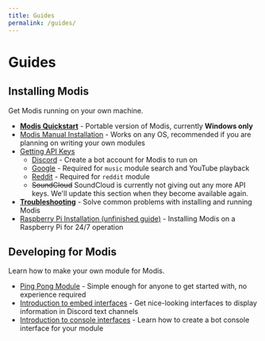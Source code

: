 ```yaml
---
title: Guides
permalink: /guides/
---
```

# Guides

## Installing Modis

Get Modis running on your own machine.

- [**Modis Quickstart**](./guides/quickstart.md) - Portable version of Modis, currently **Windows only**
- [Modis Manual Installation](./guides/manualinstall.md) - Works on any OS, recommended if you are planning on writing your own modules
- [Getting API Keys](./guides/api-keys.md)
  - [Discord](./guides/apikeys/discord.md) - Create a bot account for Modis to run on
  - [Google](./guides/apikeys/google.md) - Required for `music` module search and YouTube playback
  - [Reddit](./guides/apikeys/reddit.md) - Required for `reddit` module
  - ~~SoundCloud~~ SoundCloud is currently not giving out any more API keys. We'll update this section when they become available again.
- [**Troubleshooting**](./guides/troubleshooting.md) - Solve common problems with installing and running Modis
- [Raspberry Pi Installation (unfinished guide)](./guides/raspberry-pi.md) - Installing Modis on a Raspberry Pi for 24/7 operation

## Developing for Modis

Learn how to make your own module for Modis.

- [Ping Pong Module](./guides/modules/ping-pong.md) - Simple enough for anyone to get started with, no experience required
- [Introduction to embed interfaces](./guides/modules/embedui.md) - Get nice-looking interfaces to display information in Discord text channels
- [Introduction to console interfaces](./guides/modules/consoleui.md) - Learn how to create a bot console interface for your module
